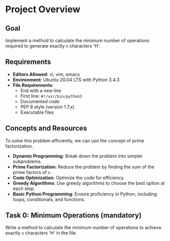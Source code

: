 # Project Overview

## Goal
Implement a method to calculate the minimum number of operations required to generate exactly `n` characters 'H'.

## Requirements

- **Editors Allowed**: vi, vim, emacs
- **Environment**: Ubuntu 20.04 LTS with Python 3.4.3
- **File Requirements**:
  - End with a new line
  - First line: `#!/usr/bin/python3`
  - Documented code
  - PEP 8 style (version 1.7.x)
  - Executable files

## Concepts and Resources

To solve this problem efficiently, we can use the concept of prime factorization.

- **Dynamic Programming**: Break down the problem into simpler subproblems.
- **Prime Factorization**: Reduce the problem by finding the sum of the prime factors of `n`.
- **Code Optimization**: Optimize the code for efficiency.
- **Greedy Algorithms**: Use greedy algorithms to choose the best option at each step.
- **Basic Python Programming**: Ensure proficiency in Python, including loops, conditionals, and functions.

## Task 0: Minimum Operations (mandatory)

Write a method to calculate the minimum number of operations to achieve exactly `n` characters 'H' in the file.

